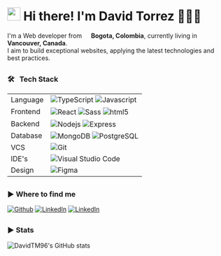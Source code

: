 <h1><img src="https://emojis.slackmojis.com/emojis/images/1531849430/4246/blob-sunglasses.gif?1531849430" width="30"/> Hi there! I'm David Torrez 👨🏻‍💻</h1>

<p>
I'm a Web developer from <img src="https://github.com/user-attachments/assets/0fcdd604-ead9-4110-96ab-06f41d3c5f11" width="13"/> <b>Bogota, Colombia</b>, currently living in <img src="https://github.com/user-attachments/assets/d6c79ac4-6139-4223-a372-0a6b4102bcb5" width="13"/> <b>Vancouver, Canada</b>. </br>
I aim to build exceptional websites, applying the latest technologies and best practices.
</p>

[comment]: <> (Colombia Icon retrieved from: <a href="https://www.flaticon.com/free-icons/colombia" title="colombia icons">Colombia icons created by Freepik - Flaticon</a>)
[comment]: <> (Canada Icon retrieved from: <a href="https://www.flaticon.com/free-icons/flags" title="flags icons">Flags icons created by Freepik - Flaticon</a>)

## <h3>🛠 &nbsp; Tech Stack</h3>
<table>
    <tr>
        <td>Language</td>
        <td>
            <img alt="TypeScript" src="https://img.shields.io/badge/-TypeScript-007ACC?style=flat&logo=typescript&logoColor=white" align="center"/>
            <img alt="Javascript" src="https://shields.io/badge/JavaScript-F7DF1E?logo=JavaScript&logoColor=000&style=flat" align="center"/> 
        </td>
    </tr>
    <tr>
        <td>Frontend</td>
        <td>
          <img alt="React" src="https://img.shields.io/badge/-React-45b8d8?style=flat&logo=react&logoColor=white" align="center"/>
          <img alt="Sass" src="https://img.shields.io/badge/-Sass-CC6699?style=flat&logo=sass&logoColor=white" align="center"/>
          <img alt="html5" src="https://img.shields.io/badge/-HTML5-E34F26?style=flat&logo=html5&logoColor=white" align="center"/>
        </td>
    </tr>
    <tr>
        <td>Backend</td>
        <td>
          <img alt="Nodejs" src="https://img.shields.io/badge/-Nodejs-43853d?style=flat&logo=Node.js&logoColor=white" align="center"/>
          <img alt="Express" src="https://img.shields.io/badge/Express.js-000000?logo=express&logoColor=fff&style=flat" align="center"/>
        </td>
    </tr>
    <tr>
        <td>Database</td>
        <td>
          <img alt="MongoDB" src="https://img.shields.io/badge/-MongoDB-13aa52?style=flat&logo=mongodb&logoColor=white" align="center"/>
          <img alt="PostgreSQL" src="https://img.shields.io/badge/PostgreSQL-316192?logo=postgresql&logoColor=white&style=flat" align="center"/>
        </td>
    </tr>
    <tr>
        <td>VCS</td>
        <td>
          <img alt="Git" src="https://img.shields.io/badge/-Git-F05032?style=flat&logo=git&logoColor=white" align="center"/>
        </td>
    </tr>
    <tr>
        <td>IDE's</td>
        <td>
          <img alt="Visual Studio Code" src="https://img.shields.io/badge/Visual%20Studio%20Code-007ACC?logo=visualstudiocode&logoColor=fff&style=flat" align="center"/>
        </td>
    </tr>
    <tr>
        <td>Design</td>
        <td>
          <img alt="Figma" src="https://img.shields.io/badge/Figma-F24E1E?style=flat&logo=figma&logoColor=white" align="center"/>
        </td>
    </tr>
</table>

## <h3>▶ Where to find me</h3>
<p>
<a href="https://github.com/DavidTM96" target="_blank"><img alt="Github" src="https://img.shields.io/badge/GitHub-%2312100E.svg?&style=flat&logo=Github&logoColor=white" /></a>
<a href="https://www.linkedin.com/in/david-torrez/" target="_blank"><img alt="LinkedIn" src="https://img.shields.io/badge/linkedin-%230077B5.svg?&style=flat&logo=linkedin&logoColor=white" /></a>
<a href="https://www.instagram.com/davidtorrezm?igsh=YWVxdDhwdnI4dW5n" target="_blank"><img alt="LinkedIn" src="https://img.shields.io/badge/Instagram-E4405F?style=flat&logo=instagram&logoColor=white" /></a>
</p>

## <h3>▶ Stats</h3>
<div>
   
   ![DavidTM96's GitHub stats](https://github-readme-stats.vercel.app/api?username=davidtm96&show_icons=true&locale=en&theme=prussian#gh-dark-mode-only)
   
</div>

